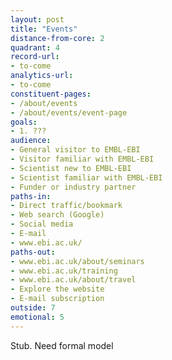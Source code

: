 ```yaml
---
layout: post
title: "Events"
distance-from-core: 2
quadrant: 4
record-url:
- to-come
analytics-url:
- to-come
constituent-pages:
- /about/events
- /about/events/event-page
goals:
- 1. ???
audience:
- General visitor to EMBL-EBI
- Visitor familiar with EMBL-EBI
- Scientist new to EMBL-EBI
- Scientist familiar with EMBL-EBI
- Funder or industry partner
paths-in:
- Direct traffic/bookmark
- Web search (Google)
- Social media
- E-mail
- www.ebi.ac.uk/
paths-out:
- www.ebi.ac.uk/about/seminars
- www.ebi.ac.uk/training
- www.ebi.ac.uk/about/travel
- Explore the website
- E-mail subscription
outside: 7
emotional: 5 
---
```


Stub. Need formal model
